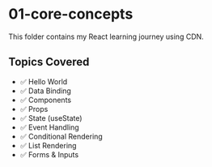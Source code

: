 # 01-core-concepts

This folder contains my React learning journey using CDN.

## Topics Covered

- ✅ Hello World
- ✅ Data Binding
- ✅ Components
- ✅ Props
- ✅ State (useState)
- ✅ Event Handling
- ✅ Conditional Rendering
- ✅ List Rendering
- ✅ Forms & Inputs